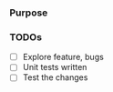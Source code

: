 ### Purpose
<!-- 
Why is this PR being opened? Explain, what changes/solutions this pr solves.
--> 


### TODOs
<!-- Keep track of TODOs, especially for works-in-progress or future directions -->
- [ ] Explore feature, bugs 
- [ ] Unit tests written
- [ ] Test the changes 
